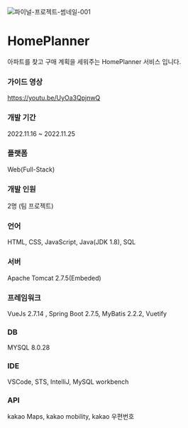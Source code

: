 ![파이널-프로젝트-썸네일-001](https://user-images.githubusercontent.com/79705809/205434133-87e4d9be-4e99-4694-a096-e9cf243895a6.png)

# HomePlanner
아파트를 찾고 구매 계획을 세워주는 HomePlanner 서비스 입니다.

### 가이드 영상
https://youtu.be/UyOa3QpjnwQ

### 개발 기간

2022.11.16 ~ 2022.11.25 

### 플랫폼

Web(Full-Stack)

### 개발 인원

2명 (팀 프로젝트)

### 언어

HTML, CSS, JavaScript, Java(JDK 1.8), SQL

### 서버

Apache Tomcat 2.7.5(Embeded)

### 프레임워크

VueJs 2.7.14 , Spring Boot 2.7.5, MyBatis 2.2.2, Vuetify

### DB

MYSQL 8.0.28

### IDE

VSCode, STS, IntelliJ, MySQL workbench

### API

kakao Maps, kakao mobility, kakao 우편번호
